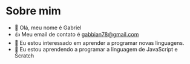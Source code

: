 # Sobre mim
- 👋 Olá, meu nome é Gabriel
- :+1: Meu email de contato é gabbian78@gmail.com
- 👀 Eu estou interessado em aprender a programar novas linguagens.
- 🌱 Eu estou aprendendo a programar a linguagem de JavaScript e Scratch

